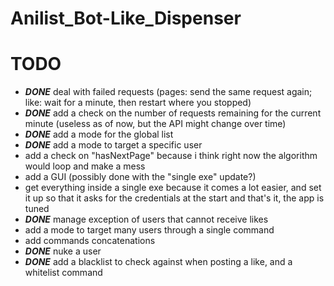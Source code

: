 # Anilist_Bot-Like_Dispenser

# TODO
- ***DONE*** deal with failed requests (pages: send the same request again; like: wait for a minute, then restart where you stopped)
- ***DONE*** add a check on the number of requests remaining for the current minute (useless as of now, but the API might change over time)
- ***DONE*** add a mode for the global list
- ***DONE*** add a mode to target a specific user
- add a check on "hasNextPage" because i think right now the algorithm would loop and make a mess
- add a GUI (possibly done with the "single exe" update?)
- get everything inside a single exe because it comes a lot easier, and set it up so that it asks for the credentials at the start and that's it, the app is tuned
- ***DONE*** manage exception of users that cannot receive likes
- add a mode to target many users through a single command
- add commands concatenations
- ***DONE*** nuke a user
- ***DONE*** add a blacklist to check against when posting a like, and a whitelist command
